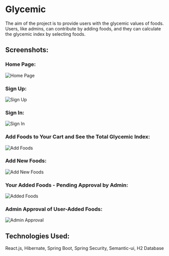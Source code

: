 # Glycemic

The aim of the project is to provide users with the glycemic values of foods. Users, like admins, can contribute by adding foods, and they can calculate the glycemic index by selecting foods.

## Screenshots:

### Home Page:
![Home Page](https://github.com/AhmetNSHN/React_Java-Glycemic/assets/64427438/fc9ddb26-8189-4c41-b670-1269bffa0236)

### Sign Up:
![Sign Up](https://github.com/AhmetNSHN/React_Java-Glycemic/assets/64427438/5ac7ddc1-bc0e-4e4e-88c3-562ed79fab5e)

### Sign In:
![Sign In](https://github.com/AhmetNSHN/React_Java-Glycemic/assets/64427438/d27ab815-b4b7-491a-a786-6b88cc6620ad)

### Add Foods to Your Cart and See the Total Glycemic Index:
![Add Foods](https://github.com/AhmetNSHN/React_Java-Glycemic/assets/64427438/1640efa9-2149-4743-942d-8cbc3f117451)

### Add New Foods:
![Add New Foods](https://github.com/AhmetNSHN/React_Java-Glycemic/assets/64427438/64d1d421-f3a1-45c0-aa33-95a426a752b2)

### Your Added Foods - Pending Approval by Admin:
![Added Foods](https://github.com/AhmetNSHN/React_Java-Glycemic/assets/64427438/84d4b700-a452-41bd-af92-64ab7e6ce166)

### Admin Approval of User-Added Foods:
![Admin Approval](https://github.com/AhmetNSHN/React_Java-Glycemic/assets/64427438/8c72a35f-1bc7-4ae3-9f88-7d4fff87857a)

## Technologies Used:
React.js, Hibernate, Spring Boot, Spring Security, Semantic-ui, H2 Database
